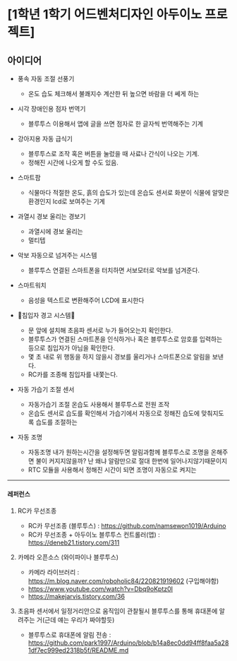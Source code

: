 # [1학년 1학기 어드벤처디자인 아두이노 프로젝트]

## 아이디어
- 풍속 자동 조절 선풍기
    - 온도 습도 체크해서 불쾌지수 계산한 뒤 높으면 바람을 더 쎄게 하는
- 시각 장애인용 점자 번역기
    - 블루투스 이용해서 앱에 글을 쓰면 점자로 한 글자씩 번역해주는 기계
 
- 강아지용 자동 급식기
    - 블루투스로 조작 혹은 버튼을 눌렀을 때 사료나 간식이 나오는 기계.
    - 정해진 시간에 나오게 할 수도 있음. 

- 스마트팜
    - 식물마다 적절한 온도, 흙의 습도가 있는데 온습도 센서로 화분이 식물에 알맞은 환경인지 lcd로 보여주는 기계

- 과열시 경보 울리는 경보기
    - 과열시에 경보 울리는
    - 멀티텝

- 악보 자동으로 넘겨주는 시스템
    - 블루투스 연결된 스마트폰을 터치하면 서보모터로 악보를 넘겨준다.
 
- 스마트워치
    - 음성을 텍스트로 변환해주어 LCD에 표시한다

- 🌻침입자 경고 시스템🌻
    - 문 앞에 설치해 초음파 센서로 누가 들어오는지 확인한다. 
    - 블루투스가 연결된 스마트폰을 인식하거나 혹은 블루투스로 암호를 입력하는 등으로 침입자가 아님을 확인한다.
    - 몇 초 내로 위 행동을 하지 않을시 경보를 울리거나 스마트폰으로 알림을 보낸다.
    - RC카를 조종해 침입자를 내쫓는다.

- 자동 가습기 조절 센서
    - 자동가습기 조절 온습도 사용해서 블루투스로 전원 조작
    - 온습도 센서로 습도를 확인해서 가습기에서 자동으로 정해진 습도에 맞춰지도록 습도를 조절하는
 
- 자동 조명 
   - 자동조명 내가 원하는시간을 설정해두면 알림과함께 블루투스로 조명을 온해주면 불이 커지지않을까? 난 왜냐 알람만으로 절대 한번에 일어나지않기때문이지
   - RTC 모듈을 사용해서 정해진 시간이 되면 조명이 자동으로 켜지는



--------------------
#### 레퍼런스

1. RC카 무선조종
     - RC카 무선조종 (블루투스) : https://github.com/namsewon1019/Arduino
     - RC카 무선조종 + 아두이노 블루투스 컨트롤러(앱) : https://deneb21.tistory.com/311


2. 카메라 오픈소스 (와이파이나 블루투스)
     - 카메라 라이브러리 : https://m.blog.naver.com/roboholic84/220821919602 (구입해야함)
     - https://www.youtube.com/watch?v=Dbq9oKptz0I
     - https://makejarvis.tistory.com/36

3. 초음파 센서에서 일정거리안으로 움직임이 관찰될시 블루투스를 통해 휴대폰에 알려주는 거(근데 얘는 우리가 짜야할듯)
     - 블루투스로 휴대폰에 알림 전송 : https://github.com/park1997/Arduino/blob/b14a8ec0dd94ff8faa5a281df7ec999ed2318b5f/README.md
